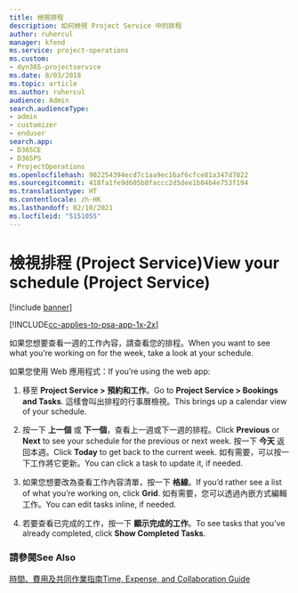 ```yaml
---
title: 檢視排程
description: 如何檢視 Project Service 中的排程
author: ruhercul
manager: kfend
ms.service: project-operations
ms.custom:
- dyn365-projectservice
ms.date: 8/03/2018
ms.topic: article
ms.author: ruhercul
audience: Admin
search.audienceType:
- admin
- customizer
- enduser
search.app:
- D365CE
- D365PS
- ProjectOperations
ms.openlocfilehash: 902254394ecd7c1aa9ec16af6cfce81a347d7022
ms.sourcegitcommit: 418fa1fe9d605b8faccc2d5dee1b04b4e753f194
ms.translationtype: HT
ms.contentlocale: zh-HK
ms.lasthandoff: 02/10/2021
ms.locfileid: "5151055"
---
```

# <a name="view-your-schedule-project-service"></a><span data-ttu-id="858e2-103">檢視排程 (Project Service)</span><span class="sxs-lookup"><span data-stu-id="858e2-103">View your schedule (Project Service)</span></span>

[!include [banner](../includes/psa-now-project-operations.md)]

[!INCLUDE[cc-applies-to-psa-app-1x-2x](../includes/cc-applies-to-psa-app-1x-2x.md)]

<span data-ttu-id="858e2-104">如果您想要查看一週的工作內容，請查看您的排程。</span><span class="sxs-lookup"><span data-stu-id="858e2-104">When you want to see what you’re working on for the week, take a look at your schedule.</span></span>  
  
 <span data-ttu-id="858e2-105">如果您使用 Web 應用程式：</span><span class="sxs-lookup"><span data-stu-id="858e2-105">If you’re using the web app:</span></span>  
  
1.  <span data-ttu-id="858e2-106">移至 **Project Service > 預約和工作**。</span><span class="sxs-lookup"><span data-stu-id="858e2-106">Go to **Project Service > Bookings and Tasks**.</span></span> <span data-ttu-id="858e2-107">這樣會叫出排程的行事曆檢視。</span><span class="sxs-lookup"><span data-stu-id="858e2-107">This brings up a calendar view of your schedule.</span></span>  
  
2.  <span data-ttu-id="858e2-108">按一下 **上一個** 或 **下一個**，查看上一週或下一週的排程。</span><span class="sxs-lookup"><span data-stu-id="858e2-108">Click **Previous** or **Next** to see your schedule for the previous or next week.</span></span> <span data-ttu-id="858e2-109">按一下 **今天** 返回本週。</span><span class="sxs-lookup"><span data-stu-id="858e2-109">Click **Today** to get back to the current week.</span></span> <span data-ttu-id="858e2-110">如有需要，可以按一下工作將它更新。</span><span class="sxs-lookup"><span data-stu-id="858e2-110">You can click a task to update it, if needed.</span></span>  
  
3.  <span data-ttu-id="858e2-111">如果您想要改為查看工作內容清單，按一下 **格線**。</span><span class="sxs-lookup"><span data-stu-id="858e2-111">If you’d rather see a list of what you’re working on, click **Grid**.</span></span> <span data-ttu-id="858e2-112">如有需要，您可以透過內嵌方式編輯工作。</span><span class="sxs-lookup"><span data-stu-id="858e2-112">You can edit tasks inline, if needed.</span></span>  
  
4.  <span data-ttu-id="858e2-113">若要查看已完成的工作，按一下 **顯示完成的工作**。</span><span class="sxs-lookup"><span data-stu-id="858e2-113">To see tasks that you’ve already completed, click **Show Completed Tasks**.</span></span>  
  
### <a name="see-also"></a><span data-ttu-id="858e2-114">請參閱</span><span class="sxs-lookup"><span data-stu-id="858e2-114">See Also</span></span>  
 [<span data-ttu-id="858e2-115">時間、費用及共同作業指南</span><span class="sxs-lookup"><span data-stu-id="858e2-115">Time, Expense, and Collaboration Guide</span></span>](../psa/time-expense-collaboration-guide.md)
